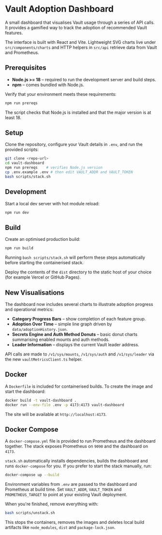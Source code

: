 # Vault Adoption Dashboard

A small dashboard that visualises Vault usage through a series of API calls. It provides a gamified way to track the adoption of recommended Vault features.

The interface is built with React and Vite. Lightweight SVG charts live under
`src/components/charts` and HTTP helpers in `src/api` retrieve data from Vault
and Prometheus.

## Prerequisites

* **Node.js >= 18** – required to run the development server and build steps.
* **npm** – comes bundled with Node.js.

Verify that your environment meets these requirements:

```bash
npm run prereqs
```

The script checks that Node.js is installed and that the major version is at least 18.

## Setup

Clone the repository, configure your Vault details in `.env`, and run the provided scripts:

```bash
git clone <repo-url>
cd vault-dashboard
npm run prereqs    # verifies Node.js version
cp .env.example .env # then edit VAULT_ADDR and VAULT_TOKEN
bash scripts/stack.sh
```

## Development

Start a local dev server with hot module reload:

```bash
npm run dev
```

## Build

Create an optimised production build:

```bash
npm run build
```

Running `bash scripts/stack.sh` will perform these steps automatically before
starting the containerised stack.

Deploy the contents of the `dist` directory to the static host of your choice (for example Vercel or GitHub Pages).

## New Visualisations

The dashboard now includes several charts to illustrate adoption progress and operational metrics:

- **Category Progress Bars** – show completion of each feature group.
- **Adoption Over Time** – simple line graph driven by `data/adoptionHistory.json`.
- **Secrets Engine and Auth Method Donuts** – basic donut charts summarising enabled mounts and auth methods.
- **Leader Information** – displays the current Vault leader address.

API calls are made to `/v1/sys/mounts`, `/v1/sys/auth` and `/v1/sys/leader` via the new `vaultMetricsClient.ts` helper.

## Docker

A `Dockerfile` is included for containerised builds. To create the image and start the dashboard:

```bash
docker build -t vault-dashboard .
docker run --env-file .env -p 4173:4173 vault-dashboard
```

The site will be available at `http://localhost:4173`.

## Docker Compose

A `docker-compose.yml` file is provided to run Prometheus and the
dashboard together. The stack exposes Prometheus on `9090`
and the dashboard on `4173`.

`stack.sh` automatically installs dependencies, builds the dashboard and runs
`docker-compose` for you. If you prefer to start the stack manually, run:

```bash
docker-compose up --build
```

Environment variables from `.env` are passed to the dashboard and Prometheus at build time. Set `VAULT_ADDR`, `VAULT_TOKEN` and `PROMETHEUS_TARGET` to point at your existing Vault deployment.

When you're finished, remove everything with:

```bash
bash scripts/unstack.sh
```

This stops the containers, removes the images and deletes local build
artifacts like `node_modules`, `dist` and `package-lock.json`.
